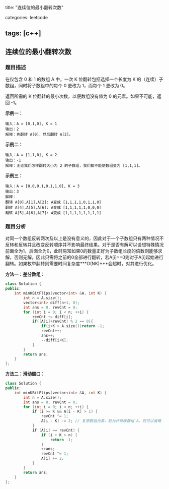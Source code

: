 title: "连续位的最小翻转次数"

categories: leetcode

tags: [c++]
---
## 连续位的最小翻转次数
### 题目描述

在仅包含 0 和 1 的数组 A 中，一次 K 位翻转包括选择一个长度为 K 的（连续）子数组，同时将子数组中的每个 0 更改为 1，而每个 1 更改为 0。

返回所需的 K 位翻转的最小次数，以便数组没有值为 0 的元素。如果不可能，返回 -1。

**示例一：**

~~~
输入：A = [0,1,0], K = 1
输出：2
解释：先翻转 A[0]，然后翻转 A[2]。
~~~

**示例二：**

~~~
输入：A = [1,1,0], K = 2
输出：-1
解释：无论我们怎样翻转大小为 2 的子数组，我们都不能使数组变为 [1,1,1]。
~~~

**示例三：**

~~~
输入：A = [0,0,0,1,0,1,1,0], K = 3
输出：3
解释：
翻转 A[0],A[1],A[2]: A变成 [1,1,1,1,0,1,1,0]
翻转 A[4],A[5],A[6]: A变成 [1,1,1,1,1,0,0,0]
翻转 A[5],A[6],A[7]: A变成 [1,1,1,1,1,1,1,1]
~~~

### 题目分析

对同一个数组反转两次及以上是没有意义的，因此对于一个子数组只有两种情况不反转和反转并且改变反转顺序并不影响最终结果。对于是否有解可以设想特殊情况前面全为1，后面全为0，此时易知如果0的数量正好为子数组长度的倍数则能够求解，否则无解。因此只需将之前的0全部进行翻转，若A[i]==0则对于A[i]起始进行翻转。如果枚举翻转则需要时间复杂度***O(NK)***会超时，对其进行优化。

**方法一：差分数组：**

~~~c++
class Solution {
public:
    int minKBitFlips(vector<int> &A, int K) {
        int n = A.size();
        vector<int> diff(n+1, 0);
        int ans = 0, revCnt = 0;
        for (int i = 0; i < n; ++i) {
            revCnt += diff[i];
            if((A[i]+revCnt) % 2 == 0){
                if(i+K > A.size())return -1;
                revCnt++;
                ans++;
                --diff[i+K];
            }
        }
        return ans;
    }
};
~~~

**方法二：滑动窗口：**

~~~c++
class Solution {
public:
    int minKBitFlips(vector<int> &A, int K) {
        int n = A.size();
        int ans = 0, revCnt = 0;
        for (int i = 0; i < n; ++i) {
            if (i >= K && A[i - K] > 1) {
                revCnt ^= 1;
                A[i - K] -= 2; // 复原数组元素，若允许修改数组 A，则可以省略
            }
            if (A[i] == revCnt) {
                if (i + K > n) {
                    return -1;
                }
                ++ans;
                revCnt ^= 1;
                A[i] += 2;
            }
        }
        return ans;
    }
};
~~~

